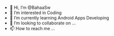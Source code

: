 - 👋 Hi, I’m @BahaaSw
- 👀 I’m interested in Coding
- 🌱 I’m currently learning Android Apps Developing
- 💞️ I’m looking to collaborate on ...
- 📫 How to reach me ...

<!---
BahaaSw/BahaaSw is a ✨ special ✨ repository because its `README.md` (this file) appears on your GitHub profile.
You can click the Preview link to take a look at your changes.
--->
